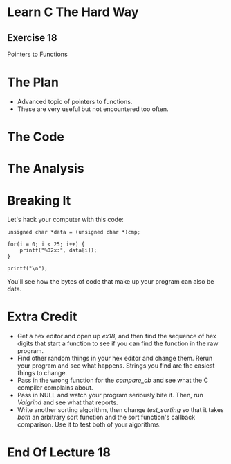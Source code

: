 Learn C The Hard Way
=======

Exercise 18
----

Pointers to Functions



The Plan
====

* Advanced topic of pointers to functions.
* These are very useful but not encountered too often.



The Code
====



The Analysis
====




Breaking It
====

Let's hack your computer with this code:

    unsigned char *data = (unsigned char *)cmp;
    
    for(i = 0; i < 25; i++) {
        printf("%02x:", data[i]);
    }

    printf("\n");

You'll see how the bytes of code that make up your program can also be data.


Extra Credit
====

* Get a hex editor and open up *ex18*, and then find the sequence
  of hex digits that start a function to see if you can find the function
  in the raw program.
* Find other random things in your hex editor and change them.  Rerun your
  program and see what happens.  Strings you find are the easiest
  things to change.
* Pass in the wrong function for the *compare_cb* and see what
  the C compiler complains about.
* Pass in NULL and watch your program seriously bite it.  Then, run
  *Valgrind* and see what that reports.
* Write another sorting algorithm, then change *test_sorting* so
  that it takes *both* an arbitrary sort function and the sort function's
  callback comparison.  Use it to test both of your algorithms.



End Of Lecture 18
=====


